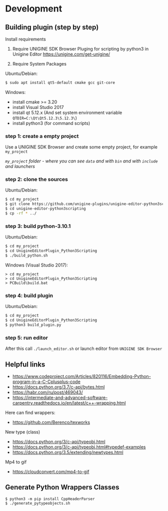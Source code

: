 # Development


## Building plugin (step by step)

Install requirements

1. Require UNIGINE SDK Browser
Pluging for scripting by python3 in Unigine Editor https://unigine.com/get-unigine/


2. Require System Packages

Ubuntu/Debian:
```bash
$ sudo apt install qt5-default cmake gcc git-core
```

Windows:
- install cmake >= 3.20 
- install Visual Studio 2017
- install qt 5.12.x (And set system environment variable `QTDIR=C:\Qt\Qt5.12.3\5.12.3\`)
- install python3 (for command scripts)

### step 1: create a empty project

Use a UNIGINE SDK Browser and create some empty project, for example `my_project`

*`my_project` folder - where you can see `data` and with `bin` and with `include` and launchers*

### step 2: clone the sources

Ubuntu/Debian:
```bash
$ cd my_project
$ git clone https://github.com/unigine-plugins/unigine-editor-python3scripting
$ cd unigine-editor-python3scripting 
$ cp -rf * ../
```

### step 3: build python-3.10.1

Ubuntu/Debian:
```bash
$ cd my_project
$ cd UnigineEditorPlugin_Python3Scripting
$ ./build_python.sh
```

Windows (Visual Studio 2017):
```
> cd my_project
> cd UnigineEditorPlugin_Python3Scripting
> PCBuild\build.bat
```

### step 4: build plugin

Ubuntu/Debian:
```bash
$ cd my_project
$ cd UnigineEditorPlugin_Python3Scripting
$ python3 build_plugin.py
```

### step 5: run editor

After this call `./launch_editor.sh` or launch editor from `UNIGINE SDK Browser`

## Helpful links

- https://www.codeproject.com/Articles/820116/Embedding-Python-program-in-a-C-Cplusplus-code
- https://docs.python.org/3.7/c-api/bytes.html
- https://habr.com/ru/post/469043/
- https://intermediate-and-advanced-software-carpentry.readthedocs.io/en/latest/c++-wrapping.html

Here can find wrappers:
- https://github.com/Berenco/texworks

New type (class)
- https://docs.python.org/3/c-api/typeobj.html
- https://docs.python.org/3/c-api/typeobj.html#typedef-examples
- https://docs.python.org/3.5/extending/newtypes.html


Mp4 to gif
- https://cloudconvert.com/mp4-to-gif


## Generate Python Wrappers Classes

```
$ python3 -m pip install CppHeaderParser
$ ./generate_pytypeobjects.sh
```